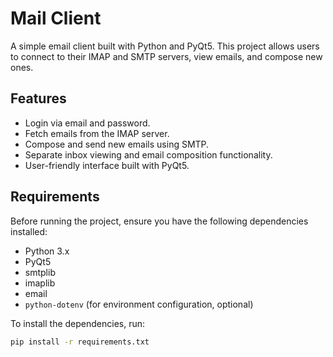 # Mail Client

A simple email client built with Python and PyQt5. This project allows users to connect to their IMAP and SMTP servers, view emails, and compose new ones.

## Features
- Login via email and password.
- Fetch emails from the IMAP server.
- Compose and send new emails using SMTP.
- Separate inbox viewing and email composition functionality.
- User-friendly interface built with PyQt5.

## Requirements

Before running the project, ensure you have the following dependencies installed:

- Python 3.x
- PyQt5
- smtplib
- imaplib
- email
- `python-dotenv` (for environment configuration, optional)

To install the dependencies, run:

```bash
pip install -r requirements.txt
